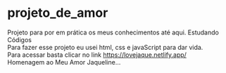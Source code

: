 # projeto_de_amor
Projeto para por em prática os meus conhecimentos até aqui. Estudando Códigos
<br> 
Para fazer esse projeto eu usei html, css e javaScript para dar vida.
<br>
Para acessar basta clicar no link https://lovejaque.netlify.app/
<br>
Homenagem ao Meu Amor Jaqueline...
